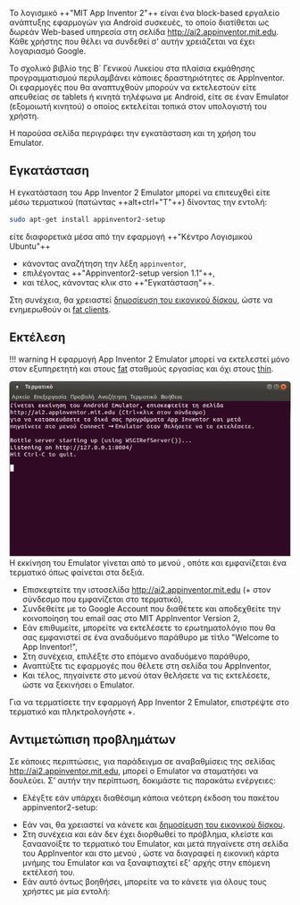 Το λογισμικό ++"MIT App Inventor 2"++ είναι ένα block-based εργαλείο ανάπτυξης εφαρμογών για
Android συσκευές, το οποίο διατίθεται ως δωρεάν Web-based υπηρεσία στη
σελίδα <http://ai2.appinventor.mit.edu>. Κάθε χρήστης που θέλει να
συνδεθεί σ' αυτήν χρειάζεται να έχει λογαριασμό Google.

Το σχολικό βιβλίο της Β´ Γενικού Λυκείου στα πλαίσια εκμάθησης
προγραμματισμού περιλαμβάνει κάποιες δραστηριότητες σε
AppInventor. Οι εφαρμογές που θα αναπτυχθούν μπορούν να εκτελεστούν είτε
απευθείας σε tablets ή κινητά τηλέφωνα με Android, είτε σε έναν Emulator
(εξομοιωτή κινητού) ο οποίος εκτελείται τοπικά στον υπολογιστή του
χρήστη.

Η παρούσα σελίδα περιγράφει την εγκατάσταση και τη χρήση του Emulator.

## Εγκατάσταση

Η εγκατάσταση του App Inventor 2 Emulator μπορεί να επιτευχθεί είτε μέσω
τερματικού (πατώντας ++alt+ctrl+"T"++) δίνοντας την εντολή:
``` bash
sudo apt-get install appinventor2-setup
```
είτε διαφορετικά μέσα από την εφαρμογή ++"Κέντρο Λογισμικού Ubuntu"++

  - κάνοντας αναζήτηση την λέξη `appinventor`,
  - επιλέγοντας ++"Appinventor2-setup version 1.1"++,
  - και τέλος, κάνοντας κλικ στο ++"Εγκατάσταση"++.

Στη συνέχεια, θα χρειαστεί [δημοσίευση του εικονικού
δίσκου](sch-scripts/Δημοσίευση_εικονικού_δίσκου.md),
ώστε να ενημερωθούν οι [fat
clients](LTSP/Αρχιτεκτονική.md#Fat_client).

## Εκτέλεση

!!! warning
    Η εφαρμογή App Inventor 2 Emulator μπορεί να εκτελεστεί μόνο στον εξυπηρετητή και
    στους [fat](LTSP/Αρχιτεκτονική.md#ltsp-clients) σταθμούς εργασίας και
    όχι στους [thin](LTSP/Αρχιτεκτονική.md#ltsp-clients).

![Appinventor2-setup-first-screen.png](Appinventor2-setup-first-screen.png
"Appinventor2-setup-first-screen.png")Η εκκίνηση του Emulator γίνεται
από το μενού , οπότε και εμφανίζεται ένα τερματικό όπως φαίνεται στα
δεξιά.

  - Επισκεφτείτε την ιστοσελίδα <http://ai2.appinventor.mit.edu> (+ στον
    σύνδεσμο που εμφανίζεται στο τερματικό),
  - Συνδεθείτε με το Google Account που διαθέτετε και αποδεχθείτε την
    κοινοποίηση του email σας στο MIT AppInventor Version 2,
  - Εάν επιθυμείτε, μπορείτε να εκτελέσετε το ερωτηματολόγιο που θα σας
    εμφανιστεί σε ένα αναδυόμενο παράθυρο με τίτλο "Welcome to App
    Inventor\!",
  - Στη συνέχεια, επιλέξτε  στο επόμενο αναδυόμενο παράθυρο,
  - Αναπτύξτε τις εφαρμογές που θέλετε στη σελίδα του AppInventor,
  - Και τέλος, πηγαίνετε στο μενού  όταν θελήσετε να τις εκτελέσετε,
    ώστε να ξεκινήσει ο Emulator.

Για να τερματίσετε την εφαρμογή App Inventor 2 Emulator, επιστρέψτε στο
τερματικό και πληκτρολογήστε +.

## Αντιμετώπιση προβλημάτων

Σε κάποιες περιπτώσεις, για παράδειγμα σε αναβαθμίσεις της σελίδας
<http://ai2.appinventor.mit.edu>, μπορεί ο Emulator να σταματήσει να
δουλεύει. Σ' αυτήν την περίπτωση, δοκιμάστε τις παρακάτω ενέργειες:

  - Ελέγξτε εάν υπάρχει διαθέσιμη κάποια νεότερη έκδοση του πακέτου
    appinventor2-setup:

<!-- end list -->

  - Εάν ναι, θα χρειαστεί να κάνετε και [δημοσίευση του εικονικού
    δίσκου](sch-scripts/Δημοσίευση_εικονικού_δίσκου.md).
  - Στη συνέχεια και εάν δεν έχει διορθωθεί το πρόβλημα, κλείστε και
    ξαναανοίξτε το τερματικό του Emulator, και μετά πηγαίνετε στη
    σελίδα του AppInventor και στο μενού , ώστε να διαγραφεί η
    εικονική κάρτα μνήμης του Emulator και να ξαναφτιαχτεί εξ'
    αρχής στην επόμενη εκτέλεσή του.
  - Εάν αυτό όντως βοηθήσει, μπορείτε να το κάνετε για όλους τους
    χρήστες με μία εντολή:
